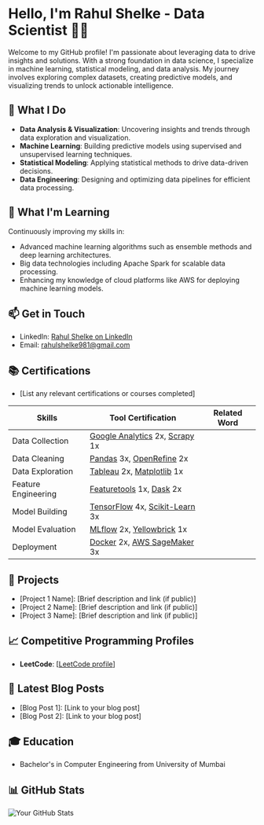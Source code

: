# Hello, I'm Rahul Shelke - Data Scientist 👨‍💻

Welcome to my GitHub profile! I'm passionate about leveraging data to drive insights and solutions. With a strong foundation in data science, I specialize in machine learning, statistical modeling, and data analysis. My journey involves exploring complex datasets, creating predictive models, and visualizing trends to unlock actionable intelligence.

## 🔭 What I Do

- **Data Analysis & Visualization**: Uncovering insights and trends through data exploration and visualization.
- **Machine Learning**: Building predictive models using supervised and unsupervised learning techniques.
- **Statistical Modeling**: Applying statistical methods to drive data-driven decisions.
- **Data Engineering**: Designing and optimizing data pipelines for efficient data processing.

## 🌱 What I'm Learning

Continuously improving my skills in:

- Advanced machine learning algorithms such as ensemble methods and deep learning architectures.
- Big data technologies including Apache Spark for scalable data processing.
- Enhancing my knowledge of cloud platforms like AWS for deploying machine learning models.

## 📫 Get in Touch

- LinkedIn: [Rahul Shelke on LinkedIn](https://www.linkedin.com/in/rahulshelke981/)
- Email: rahulshelke981@gmail.com

## 📚 Certifications

- [List any relevant certifications or courses completed]

| **Skills**               | **Tool Certification**                                  | **Related Word** |
|--------------------------|--------------------------------------------------------|--------------------|
| Data Collection          | [Google Analytics](https://example.com/ga-cert) 2x, [Scrapy](https://example.com/scrapy-cert) 1x |
| Data Cleaning            | [Pandas](https://example.com/pandas-cert) 3x, [OpenRefine](https://example.com/openrefine-cert) 2x |
| Data Exploration         | [Tableau](https://example.com/tableau-cert) 2x, [Matplotlib](https://example.com/matplotlib-cert) 1x |
| Feature Engineering      | [Featuretools](https://example.com/featuretools-cert) 1x, [Dask](https://example.com/dask-cert) 2x |
| Model Building           | [TensorFlow](https://example.com/tensorflow-cert) 4x, [Scikit-Learn](https://example.com/scikit-learn-cert) 3x |
| Model Evaluation         | [MLflow](https://example.com/mlflow-cert) 2x, [Yellowbrick](https://example.com/yellowbrick-cert) 1x |
| Deployment               | [Docker](https://example.com/docker-cert) 2x, [AWS SageMaker](https://example.com/aws-sagemaker-cert) 3x |


## 🚀 Projects

- [Project 1 Name]: [Brief description and link (if public)]
- [Project 2 Name]: [Brief description and link (if public)]
- [Project 3 Name]: [Brief description and link (if public)]

## 📈 Competitive Programming Profiles

- **LeetCode**: [[LeetCode profile](https://leetcode.com/u/rahulshelke98/)]
<!-- **HackerRank**: [[HackerRank profile](https://www.hackerrank.com/profile/rahulshelke981)]  -->

## 📝 Latest Blog Posts

- [Blog Post 1]: [Link to your blog post]
- [Blog Post 2]: [Link to your blog post]

## 🎓 Education

- Bachelor's in Computer Engineering from University of Mumbai

## 📊 GitHub Stats

![Your GitHub Stats](https://github-readme-stats.vercel.app/api?username=Rahul-404&show_icons=true&theme=radical)
